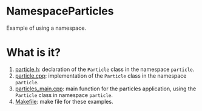 # NamespaceParticles
Example of using a namespace.

# What is it?
1. [particle.h](particle.h): declaration of the `Particle` class in the namespace `particle`.
1. [particle.cpp](particle.cpp): implementation of the `Particle` class in the namespace
   `particle`.
1. [particles_main.cpp](particles_main.cpp): main function for the particles application, using the
   `Particle` class in namespace `particle`.
1. [Makefile](Makefile): make file for these examples.
